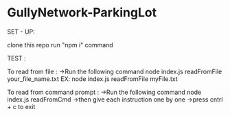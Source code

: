 # GullyNetwork-ParkingLot

SET - UP:

clone this repo
run "npm i" command

TEST : 

To read from file :
->Run the following command
node index.js readFromFile your_file_name.txt
EX: node index.js readFromFile myFile.txt

To read from command prompt : 
->Run the following command
node index.js readFromCmd
->then give each instruction one by one
->press cntrl + c to exit
